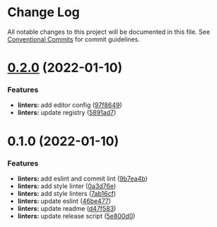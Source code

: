 # Change Log

All notable changes to this project will be documented in this file.
See [Conventional Commits](https://conventionalcommits.org) for commit guidelines.

# [0.2.0](https://github.com/furdzik/IF.Mizenboushi/compare/v0.1.0...v0.2.0) (2022-01-10)


### Features

* **linters:** add editor config ([97f8649](https://github.com/furdzik/IF.Mizenboushi/commit/97f8649d3c1743e9997e161321f96122d65012e3))
* **linters:** update registry ([5891ad7](https://github.com/furdzik/IF.Mizenboushi/commit/5891ad73eb41d5784929b59e1ee3bd3f9ffc3041))





# 0.1.0 (2022-01-10)


### Features

* **linters:** add eslint and commit lint ([9b7ea4b](https://github.com/furdzik/IF.Mizenboushi/commit/9b7ea4b576a66e0ad294c1499f1e03bc7ae21acf))
* **linters:** add style linter ([0a3d76e](https://github.com/furdzik/IF.Mizenboushi/commit/0a3d76e5240dbee39c8537d4367c983dc40f6acf))
* **linters:** add style linters ([7ab16cf](https://github.com/furdzik/IF.Mizenboushi/commit/7ab16cffdff1ca9ee77f721d5283f0a75bf1e195))
* **linters:** update eslint ([46be477](https://github.com/furdzik/IF.Mizenboushi/commit/46be477481495940e240b0ce35b5498fa8b1b4b5))
* **linters:** update readme ([d47f583](https://github.com/furdzik/IF.Mizenboushi/commit/d47f5836d9fafa14c4e382fa997528a98c7ecb34))
* **linters:** update release script ([5e800d0](https://github.com/furdzik/IF.Mizenboushi/commit/5e800d090067171dcb54de5cacdafa18984ed21e))
